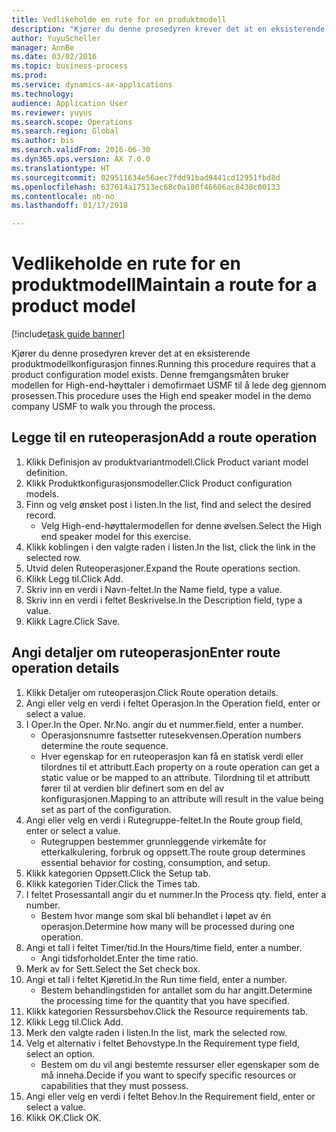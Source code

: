 ```yaml
--- 
title: Vedlikeholde en rute for en produktmodell
description: "Kjører du denne prosedyren krever det at en eksisterende produktmodellkonfigurasjon finnes."
author: YuyuScheller
manager: AnnBe
ms.date: 03/02/2016
ms.topic: business-process
ms.prod: 
ms.service: dynamics-ax-applications
ms.technology: 
audience: Application User
ms.reviewer: yuyus
ms.search.scope: Operations
ms.search.region: Global
ms.author: bis
ms.search.validFrom: 2016-06-30
ms.dyn365.ops.version: AX 7.0.0
ms.translationtype: HT
ms.sourcegitcommit: 029511634e56aec7fdd91bad9441cd12951fbd8d
ms.openlocfilehash: 637614a17513ec68c0a180f46606ac8430c00133
ms.contentlocale: nb-no
ms.lasthandoff: 01/17/2018

---
```

# <a name="maintain-a-route-for-a-product-model"></a><span data-ttu-id="5e69b-103">Vedlikeholde en rute for en produktmodell</span><span class="sxs-lookup"><span data-stu-id="5e69b-103">Maintain a route for a product model</span></span>

[!include[task guide banner](../../includes/task-guide-banner.md)]

<span data-ttu-id="5e69b-104">Kjører du denne prosedyren krever det at en eksisterende produktmodellkonfigurasjon finnes.</span><span class="sxs-lookup"><span data-stu-id="5e69b-104">Running this procedure requires that a product configuration model exists.</span></span> <span data-ttu-id="5e69b-105">Denne fremgangsmåten bruker modellen for High-end-høyttaler i demofirmaet USMF til å lede deg gjennom prosessen.</span><span class="sxs-lookup"><span data-stu-id="5e69b-105">This procedure uses the High end speaker model in the demo company USMF to walk you through the process.</span></span>


## <a name="add-a-route-operation"></a><span data-ttu-id="5e69b-106">Legge til en ruteoperasjon</span><span class="sxs-lookup"><span data-stu-id="5e69b-106">Add a route operation</span></span>
1. <span data-ttu-id="5e69b-107">Klikk Definisjon av produktvariantmodell.</span><span class="sxs-lookup"><span data-stu-id="5e69b-107">Click Product variant model definition.</span></span>
2. <span data-ttu-id="5e69b-108">Klikk Produktkonfigurasjonsmodeller.</span><span class="sxs-lookup"><span data-stu-id="5e69b-108">Click Product configuration models.</span></span>
3. <span data-ttu-id="5e69b-109">Finn og velg ønsket post i listen.</span><span class="sxs-lookup"><span data-stu-id="5e69b-109">In the list, find and select the desired record.</span></span>
    * <span data-ttu-id="5e69b-110">Velg High-end-høyttalermodellen for denne øvelsen.</span><span class="sxs-lookup"><span data-stu-id="5e69b-110">Select the High end speaker model for this exercise.</span></span>  
4. <span data-ttu-id="5e69b-111">Klikk koblingen i den valgte raden i listen.</span><span class="sxs-lookup"><span data-stu-id="5e69b-111">In the list, click the link in the selected row.</span></span>
5. <span data-ttu-id="5e69b-112">Utvid delen Ruteoperasjoner.</span><span class="sxs-lookup"><span data-stu-id="5e69b-112">Expand the Route operations section.</span></span>
6. <span data-ttu-id="5e69b-113">Klikk Legg til.</span><span class="sxs-lookup"><span data-stu-id="5e69b-113">Click Add.</span></span>
7. <span data-ttu-id="5e69b-114">Skriv inn en verdi i Navn-feltet.</span><span class="sxs-lookup"><span data-stu-id="5e69b-114">In the Name field, type a value.</span></span>
8. <span data-ttu-id="5e69b-115">Skriv inn en verdi i feltet Beskrivelse.</span><span class="sxs-lookup"><span data-stu-id="5e69b-115">In the Description field, type a value.</span></span>
9. <span data-ttu-id="5e69b-116">Klikk Lagre.</span><span class="sxs-lookup"><span data-stu-id="5e69b-116">Click Save.</span></span>

## <a name="enter-route-operation-details"></a><span data-ttu-id="5e69b-117">Angi detaljer om ruteoperasjon</span><span class="sxs-lookup"><span data-stu-id="5e69b-117">Enter route operation details</span></span>
1. <span data-ttu-id="5e69b-118">Klikk Detaljer om ruteoperasjon.</span><span class="sxs-lookup"><span data-stu-id="5e69b-118">Click Route operation details.</span></span>
2. <span data-ttu-id="5e69b-119">Angi eller velg en verdi i feltet Operasjon.</span><span class="sxs-lookup"><span data-stu-id="5e69b-119">In the Operation field, enter or select a value.</span></span>
3. <span data-ttu-id="5e69b-120">I Oper.</span><span class="sxs-lookup"><span data-stu-id="5e69b-120">In the Oper.</span></span> <span data-ttu-id="5e69b-121">Nr.</span><span class="sxs-lookup"><span data-stu-id="5e69b-121">No.</span></span> <span data-ttu-id="5e69b-122">angir du et nummer.</span><span class="sxs-lookup"><span data-stu-id="5e69b-122">field, enter a number.</span></span>
    * <span data-ttu-id="5e69b-123">Operasjonsnumre fastsetter rutesekvensen.</span><span class="sxs-lookup"><span data-stu-id="5e69b-123">Operation numbers determine the route sequence.</span></span>  
    * <span data-ttu-id="5e69b-124">Hver egenskap for en ruteoperasjon kan få en statisk verdi eller tilordnes til et attributt.</span><span class="sxs-lookup"><span data-stu-id="5e69b-124">Each property on a route operation can get a static value or be mapped to an attribute.</span></span> <span data-ttu-id="5e69b-125">Tilordning til et attributt fører til at verdien blir definert som en del av konfigurasjonen.</span><span class="sxs-lookup"><span data-stu-id="5e69b-125">Mapping to an attribute will result in the value being set as part of the configuration.</span></span>  
4. <span data-ttu-id="5e69b-126">Angi eller velg en verdi i Rutegruppe-feltet.</span><span class="sxs-lookup"><span data-stu-id="5e69b-126">In the Route group field, enter or select a value.</span></span>
    * <span data-ttu-id="5e69b-127">Rutegruppen bestemmer grunnleggende virkemåte for etterkalkulering, forbruk og oppsett.</span><span class="sxs-lookup"><span data-stu-id="5e69b-127">The route group determines essential behavior for costing, consumption, and setup.</span></span>  
5. <span data-ttu-id="5e69b-128">Klikk kategorien Oppsett.</span><span class="sxs-lookup"><span data-stu-id="5e69b-128">Click the Setup tab.</span></span>
6. <span data-ttu-id="5e69b-129">Klikk kategorien Tider.</span><span class="sxs-lookup"><span data-stu-id="5e69b-129">Click the Times tab.</span></span>
7. <span data-ttu-id="5e69b-130">I feltet Prosessantall angir du et nummer.</span><span class="sxs-lookup"><span data-stu-id="5e69b-130">In the Process qty. field, enter a number.</span></span>
    * <span data-ttu-id="5e69b-131">Bestem hvor mange som skal bli behandlet i løpet av én operasjon.</span><span class="sxs-lookup"><span data-stu-id="5e69b-131">Determine how many will be processed during one operation.</span></span>  
8. <span data-ttu-id="5e69b-132">Angi et tall i feltet Timer/tid.</span><span class="sxs-lookup"><span data-stu-id="5e69b-132">In the Hours/time field, enter a number.</span></span>
    * <span data-ttu-id="5e69b-133">Angi tidsforholdet.</span><span class="sxs-lookup"><span data-stu-id="5e69b-133">Enter the time ratio.</span></span>  
9. <span data-ttu-id="5e69b-134">Merk av for Sett.</span><span class="sxs-lookup"><span data-stu-id="5e69b-134">Select the Set check box.</span></span>
10. <span data-ttu-id="5e69b-135">Angi et tall i feltet Kjøretid.</span><span class="sxs-lookup"><span data-stu-id="5e69b-135">In the Run time field, enter a number.</span></span>
    * <span data-ttu-id="5e69b-136">Bestem behandlingstiden for antallet som du har angitt.</span><span class="sxs-lookup"><span data-stu-id="5e69b-136">Determine the processing time for the quantity that you have specified.</span></span>  
11. <span data-ttu-id="5e69b-137">Klikk kategorien Ressursbehov.</span><span class="sxs-lookup"><span data-stu-id="5e69b-137">Click the Resource requirements tab.</span></span>
12. <span data-ttu-id="5e69b-138">Klikk Legg til.</span><span class="sxs-lookup"><span data-stu-id="5e69b-138">Click Add.</span></span>
13. <span data-ttu-id="5e69b-139">Merk den valgte raden i listen.</span><span class="sxs-lookup"><span data-stu-id="5e69b-139">In the list, mark the selected row.</span></span>
14. <span data-ttu-id="5e69b-140">Velg et alternativ i feltet Behovstype.</span><span class="sxs-lookup"><span data-stu-id="5e69b-140">In the Requirement type field, select an option.</span></span>
    * <span data-ttu-id="5e69b-141">Bestem om du vil angi bestemte ressurser eller egenskaper som de må inneha.</span><span class="sxs-lookup"><span data-stu-id="5e69b-141">Decide if you want to specify specific resources or capabilities that they must possess.</span></span>  
15. <span data-ttu-id="5e69b-142">Angi eller velg en verdi i feltet Behov.</span><span class="sxs-lookup"><span data-stu-id="5e69b-142">In the Requirement field, enter or select a value.</span></span>
16. <span data-ttu-id="5e69b-143">Klikk OK.</span><span class="sxs-lookup"><span data-stu-id="5e69b-143">Click OK.</span></span>


